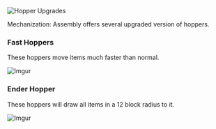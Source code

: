 ![Hopper Upgrades](https://i.imgur.com/OxpXkPi.png?1)

Mechanization: Assembly offers several upgraded version of hoppers.

### Fast Hoppers

These hoppers move items much faster than normal.

![Imgur](https://i.imgur.com/oj1hQOW.png)

### Ender Hopper

These hoppers will draw all items in a 12 block radius to it.

![Imgur](https://i.imgur.com/j3XxHvU.png)